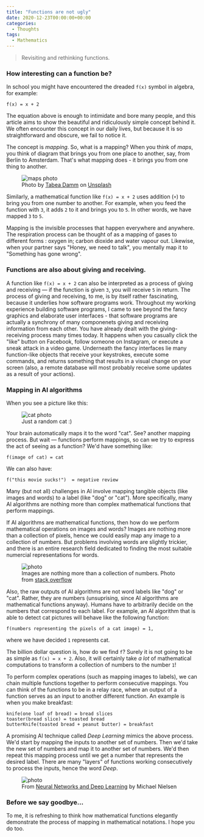 ```yaml
---
title: "Functions are not ugly"
date: 2020-12-23T00:00:00+00:00
categories:
  - Thoughts
tags:
  - Mathematics
---
```


> Revisiting and rethinking functions.

### How interesting can a function be?

In school you might have encountered the dreaded `f(x)` symbol in algebra, for example:

```
f(x) = x + 2
```

The equation above is enough to intimidate and bore many people, and this article aims to show the beautiful and ridiculously simple concept behind it. We often encounter this concept in our daily lives, but because it is so straightforward and obscure, we fail to notice it. 

The concept is *mapping*. So, what is a mapping? When you think of _maps_, you think of diagram that brings you from one place to another, say, from Berlin to Amsterdam. That's what mapping does - it brings you from one thing to another. 


<figure>
  <img src="{{site.url}}/about-me/assets/images/maps.jpg" alt="maps photo"/>
  <figcaption>Photo by <a href="https://unsplash.com/@tabeadamm?utm_source=unsplash&amp;utm_medium=referral&amp;utm_content=creditCopyText">Tabea Damm</a> on <a href="https://unsplash.com/s/photos/map?utm_source=unsplash&amp;utm_medium=referral&amp;utm_content=creditCopyText">Unsplash</a></figcaption>
</figure>


Similarly, a mathematical function like `f(x) = x + 2` uses addition (`+`) to bring you from one number to another. For example, when you feed the function with `3`, it adds `2` to it and brings you to `5`. In other words, we have mapped `3` to `5`. 

 Mapping is the invisible processes that happen everywhere and anywhere. The respiration process can be thought of as a mapping of gases to different forms : oxygen in; carbon dioxide and water vapour out. Likewise, when your partner says "Honey, we need to talk", you mentally map it to "Something has gone wrong".

### Functions are also about giving and receiving.

A function like `f(x) = x + 2` can also be interpreted as a process of giving and receiving — if the function is given `3`, you will receive `5` in return. The process of giving and receiving, to me, is by itself rather fascinating, because it underlies how software programs work. Throughout my working experience building software programs, I came to see beyond the fancy graphics and elaborate user interfaces - that software programs are actually a synchrony of many componenets giving and receiving information from each other. You have already dealt with the giving-receiving process many times today. It happens when you casually click the "like" button on Facebook, follow someone on Instagram, or execute a sneak attack in a video game. Underneath the fancy interfaces lie many function-like objects that receive your keystrokes, execute some commands, and returns something that results in a visual change on your screen (also, a remote database will most probably receive some updates as a result of your actions). 


### Mapping in AI algorithms

When you see a picture like this:


<figure>
  <img src="{{site.url}}/about-me/assets/images/cat.JPG" alt="cat photo"/>
  <figcaption>Just a random cat :)</figcaption>
</figure>


Your brain automatically maps it to the word "cat". See? another mapping process. But wait — functions perform mappings, so can we try to express the act of seeing as a function? We'd have something like:

```
f(image of cat) = cat 
```

We can also have:

```
f("this movie sucks!")  = negative review 
```

Many (but not all) challenges in AI involve mapping tangible objects (like images and words) to a label (like "dog" or "cat"). More specifically, many AI algorithms are nothing more than complex mathematical functions that perform mappings. 

If AI algorithms are mathematical functions, then how do we perform mathematical operations on images and words? Images are nothing more than a collection of pixels, hence we could easily map any image to a collection of numbers. But problems involving words are slightly trickier, and there is an entire research field dedicated to finding the most suitable numercial representations for words. 

<figure>
  <img src="{{site.url}}/about-me/assets/images/image.png" alt="photo"/>
  <figcaption>Images are nothing more than a collection of numbers. Photo from <a href="https://stackoverflow.com/questions/16994797/convert-image-in-to-numbers">stack overflow</a> 
  </figcaption>
</figure>

Also, the raw outputs of AI algorithms are not word labels like "dog" or "cat". Rather, they are numbers (unsuprising, since AI algorithms are mathematical functions anyway). Humans have to arbitrarily decide on the numbers that correspond to each label. For example, an AI algorithm that is able to detect cat pictures will behave like the following function:

```
f(numbers representing the pixels of a cat image) = 1,
```
where we have decided `1` represents cat. 

The billion dollar question is, how do we find `f`? Surely it is not going to be as simple as `f(x) = x + 2`. Also, it will certainly take _a lot_ of mathematical computations to transform a collection of numbers to the number `1`! 

To perform complex operations (such as mapping images to labels), we can chain multiple functions together to perform consecutive mappings. You can think of the functions to be in a relay race, where an output of a function serves as an input to another different function. An example is when you make breakfast:

```
knife(one loaf of bread) = bread slices
toaster(bread slice) = toasted bread
butterKnife(toasted bread + peanut butter) = breakfast
```

A promising AI technique called _Deep Learning_ mimics the above process. We'd start by mapping the inputs to another set of numbers. Then we'd take the new set of numbers and map it to another set of numbers. We'd then repeat this mapping process until we get a number that represents the desired label. There are many "layers" of functions working consecutively to process the inputs, hence the word _Deep_. 



<figure>
  <img src="{{site.url}}/about-me/assets/images/dnn.png" alt="photo"/>
  <figcaption>
  From <a href="http://neuralnetworksanddeeplearning.com/">Neural Networks and Deep Learning</a> by Michael Nielsen
  </figcaption>
</figure>


### Before we say goodbye...

To me, it is refreshing to think how mathematical functions elegantly demonstrate the process of mapping in mathematical notations. I hope you do too.
